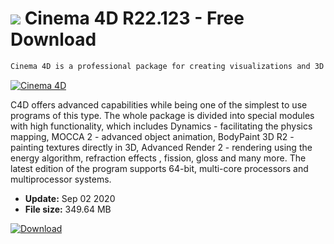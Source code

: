 # ![](https://cdn.softexe.net/static/icon/win.gif) Cinema 4D R22.123 - Free Download

```sh
Cinema 4D is a professional package for creating visualizations and 3D animations.
```
[![Cinema 4D](https://gallery.dpcdn.pl/imgc/Tools/2280/g_-_420x350_1.5_-_x20130919153335_0.png)](https://softexe.net/win/multimedia/graphics-design/cinema-4d:aRfe.html)

C4D offers advanced capabilities while being one of the simplest to use programs of this type. The whole package is divided into special modules with high functionality, which includes Dynamics - facilitating the physics mapping, MOCCA 2 - advanced object animation, BodyPaint 3D R2 - painting textures directly in 3D, Advanced Render 2 - rendering using the energy algorithm, refraction effects , fission, gloss and many more. The latest edition of the program supports 64-bit, multi-core processors and multiprocessor systems.


- **Update:** Sep 02 2020
- **File size:** 349.64 MB

[![Download](https://cdn.softexe.net/static/img/download.png)](https://softexe.net/win/multimedia/graphics-design/cinema-4d:aRfe.html)

